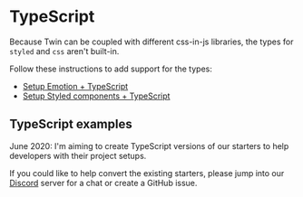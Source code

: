 # TypeScript

Because Twin can be coupled with different css-in-js libraries, the types for `styled` and `css` aren't built-in.

Follow these instructions to add support for the types:

- [Setup Emotion + TypeScript](emotion/typescript.md)
- [Setup Styled components + TypeScript](styled-components/typescript.md)

## TypeScript examples

June 2020: I'm aiming to create TypeScript versions of our starters to help developers with their project setups.

If you could like to help convert the existing starters, please jump into our [Discord](https://discord.gg/n8ZhNSb) server for a chat or create a GitHub issue.
